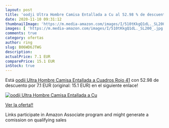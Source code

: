 ```yaml
---
layout: post
title: 'oodji Ultra Hombre Camisa Entallada a Cu al 52.98 % de descuento'
date: 2020-11-10 09:31:12
thumbnailImage: 'https://m.media-amazon.com/images/I/510tKkgQ1dL._SL200_.jpg'
images: [ 'https://m.media-amazon.com/images/I/510tKkgQ1dL._SL200_.jpg' ]
comments: true
category: ofertas
author: ring
slug: B06WD6JTWG
description:
actualPrice: 7.1 EUR
comparePrice: 15.1 EUR
inStock: true
---
```


Está [oodji Ultra Hombre Camisa Entallada a Cuadros  Rojo  41](https://www.amazon.es/dp/B06WD6JTWG/?tag=tolees-21) con 52.98 de descuento por 7.1 EUR (original: 15.1 EUR) en el siguiente enlace!

[![oodji Ultra Hombre Camisa Entallada a Cu](https://m.media-amazon.com/images/I/510tKkgQ1dL._SL200_.jpg)](https://www.amazon.es/dp/B06WD6JTWG/?tag=tolees-21)

[Ver la oferta!!](https://www.amazon.es/dp/B06WD6JTWG/?tag=tolees-21)

Links participate in Amazon Associate program and might generate a comission on qualifying sales


